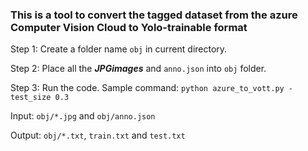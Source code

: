 ### This is a tool to convert the tagged dataset from the azure Computer Vision Cloud to Yolo-trainable format

Step 1: Create a folder name `obj` in current directory.

Step 2: Place all the ___JPGimages___ and `anno.json` into `obj` folder.

Step 3: Run the code. Sample command: `python azure_to_vott.py -test_size 0.3`

Input:  `obj/*.jpg` and `obj/anno.json`

Output: `obj/*.txt`, `train.txt` and `test.txt`

